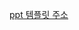 [ppt 템플릿 주소](https://docs.google.com/presentation/d/1rYpe7Lad-5FQlsW3QW0KDLTDyRsh0done47plLNoLho/edit?usp=sharing)
